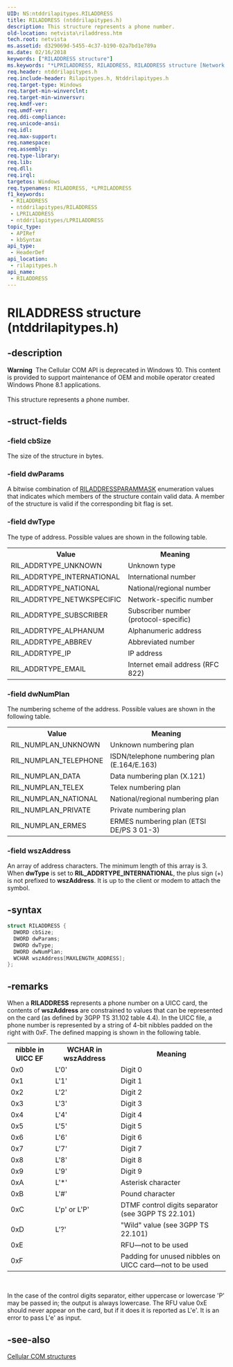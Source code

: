 ```yaml
---
UID: NS:ntddrilapitypes.RILADDRESS
title: RILADDRESS (ntddrilapitypes.h)
description: This structure represents a phone number.
old-location: netvista\riladdress.htm
tech.root: netvista
ms.assetid: d329069d-5455-4c37-b190-02a7bd1e789a
ms.date: 02/16/2018
keywords: ["RILADDRESS structure"]
ms.keywords: "*LPRILADDRESS, RILADDRESS, RILADDRESS structure [Network Drivers Starting with Windows Vista], netvista.riladdress, rilapitypes/RILADDRESS"
req.header: ntddrilapitypes.h
req.include-header: Rilapitypes.h, Ntddrilapitypes.h
req.target-type: Windows
req.target-min-winverclnt: 
req.target-min-winversvr: 
req.kmdf-ver: 
req.umdf-ver: 
req.ddi-compliance: 
req.unicode-ansi: 
req.idl: 
req.max-support: 
req.namespace: 
req.assembly: 
req.type-library: 
req.lib: 
req.dll: 
req.irql: 
targetos: Windows
req.typenames: RILADDRESS, *LPRILADDRESS
f1_keywords:
 - RILADDRESS
 - ntddrilapitypes/RILADDRESS
 - LPRILADDRESS
 - ntddrilapitypes/LPRILADDRESS
topic_type:
 - APIRef
 - kbSyntax
api_type:
 - HeaderDef
api_location:
 - rilapitypes.h
api_name:
 - RILADDRESS
---
```


# RILADDRESS structure (ntddrilapitypes.h)


## -description

<div class="alert"><b>Warning</b>  The Cellular COM API is deprecated in Windows 10. This content is provided to support maintenance of OEM and mobile operator created Windows Phone 8.1 applications.</div><div> </div>This structure represents a phone number.

## -struct-fields

### -field cbSize

The size of the structure in bytes.

### -field dwParams

A bitwise combination of <a href="..\rilapitypes\ne-rilapitypes-riladdressparammask.md">RILADDRESSPARAMMASK</a> enumeration values that indicates which members of the structure contain valid data. A member of the structure is valid if the corresponding bit flag is set.

### -field dwType

The type of address. Possible values are shown in the following table.

<table>
<tr>
<th>Value</th>
<th>Meaning</th>
</tr>
<tr>
<td>
RIL_ADDRTYPE_UNKNOWN

</td>
<td>
Unknown type

</td>
</tr>
<tr>
<td>
RIL_ADDRTYPE_INTERNATIONAL

</td>
<td>
International number

</td>
</tr>
<tr>
<td>
RIL_ADDRTYPE_NATIONAL

</td>
<td>
National/regional number

</td>
</tr>
<tr>
<td>
RIL_ADDRTYPE_NETWKSPECIFIC

</td>
<td>
Network-specific number

</td>
</tr>
<tr>
<td>
RIL_ADDRTYPE_SUBSCRIBER

</td>
<td>
Subscriber number (protocol-specific)

</td>
</tr>
<tr>
<td>
RIL_ADDRTYPE_ALPHANUM

</td>
<td>
Alphanumeric address

</td>
</tr>
<tr>
<td>
RIL_ADDRTYPE_ABBREV

</td>
<td>
Abbreviated number

</td>
</tr>
<tr>
<td>
RIL_ADDRTYPE_IP

</td>
<td>
IP address

</td>
</tr>
<tr>
<td>
RIL_ADDRTYPE_EMAIL

</td>
<td>
Internet email address (RFC 822)

</td>
</tr>
</table>

### -field dwNumPlan

The numbering scheme of the address. Possible values are shown in the following table.

<table>
<tr>
<th>Value</th>
<th>Meaning</th>
</tr>
<tr>
<td>
RIL_NUMPLAN_UNKNOWN

</td>
<td>
Unknown numbering plan

</td>
</tr>
<tr>
<td>
RIL_NUMPLAN_TELEPHONE

</td>
<td>
ISDN/telephone numbering plan (E.164/E.163)

</td>
</tr>
<tr>
<td>
RIL_NUMPLAN_DATA

</td>
<td>
Data numbering plan (X.121)

</td>
</tr>
<tr>
<td>
RIL_NUMPLAN_TELEX

</td>
<td>
Telex numbering plan

</td>
</tr>
<tr>
<td>
RIL_NUMPLAN_NATIONAL

</td>
<td>
National/regional numbering plan

</td>
</tr>
<tr>
<td>
RIL_NUMPLAN_PRIVATE

</td>
<td>
Private numbering plan

</td>
</tr>
<tr>
<td>
RIL_NUMPLAN_ERMES

</td>
<td>
ERMES numbering plan (ETSI DE/PS 3 01-3)

</td>
</tr>
</table>

### -field wszAddress

An array of address characters. The minimum length of this array is 3. When <b>dwType</b> is set to <b>RIL_ADDRTYPE_INTERNATIONAL</b>, the plus sign (+) is not prefixed to <b>wszAddress</b>. It is up to the client or modem to attach the symbol.

## -syntax

```cpp
struct RILADDRESS {
  DWORD cbSize;
  DWORD dwParams;
  DWORD dwType;
  DWORD dwNumPlan;
  WCHAR wszAddress[MAXLENGTH_ADDRESS];
};
```

## -remarks

When a <b>RILADDRESS</b> represents a phone number on a UICC card, the contents of <b>wszAddress</b> are constrained to values that can be represented on the card (as defined by 3GPP TS 31.102 table 4.4). In the UICC file, a phone number is represented by a string of 4-bit nibbles padded on the right with 0xF. The defined mapping is shown in the following table.

<table>
<tr>
<th>nibble in UICC EF</th>
<th>WCHAR in wszAddress</th>
<th>Meaning</th>
</tr>
<tr>
<td>
0x0

</td>
<td>
L'0'

</td>
<td>
Digit 0

</td>
</tr>
<tr>
<td>
0x1

</td>
<td>
L'1'

</td>
<td>
Digit 1

</td>
</tr>
<tr>
<td>
0x2

</td>
<td>
L'2'

</td>
<td>
Digit 2

</td>
</tr>
<tr>
<td>
0x3

</td>
<td>
L'3'

</td>
<td>
Digit 3

</td>
</tr>
<tr>
<td>
0x4

</td>
<td>
L'4'

</td>
<td>
Digit 4

</td>
</tr>
<tr>
<td>
0x5

</td>
<td>
L'5'

</td>
<td>
Digit 5

</td>
</tr>
<tr>
<td>
0x6

</td>
<td>
L'6'

</td>
<td>
Digit 6

</td>
</tr>
<tr>
<td>
0x7

</td>
<td>
L'7'

</td>
<td>
Digit 7

</td>
</tr>
<tr>
<td>
0x8

</td>
<td>
L'8'

</td>
<td>
Digit 8

</td>
</tr>
<tr>
<td>
0x9

</td>
<td>
L'9'

</td>
<td>
Digit 9

</td>
</tr>
<tr>
<td>
0xA

</td>
<td>
L'*'

</td>
<td>
Asterisk character

</td>
</tr>
<tr>
<td>
0xB

</td>
<td>
L'#'

</td>
<td>
Pound character

</td>
</tr>
<tr>
<td>
0xC

</td>
<td>
L'p' or L'P'

</td>
<td>
DTMF control digits separator (see 3GPP TS 22.101)

</td>
</tr>
<tr>
<td>
0xD

</td>
<td>
L'?'

</td>
<td>
"Wild" value (see 3GPP TS 22.101)

</td>
</tr>
<tr>
<td>
0xE

</td>
<td>


</td>
<td>
RFU—not to be used

</td>
</tr>
<tr>
<td>
0xF

</td>
<td>


</td>
<td>
Padding for unused nibbles on UICC card—not to be used

</td>
</tr>
</table>
 

In the case of the control digits separator, either uppercase or lowercase 'P' may be passed in; the output is always lowercase. The RFU value 0xE should never appear on the card, but if it does it is reported as L'e'. It is an error to pass L'e' as input.

## -see-also

<a href="https://docs.microsoft.com/previous-versions/windows/hardware/cellular/dn946511(v=vs.85)">Cellular COM structures</a>

